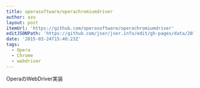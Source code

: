 ```yaml
---
title: operasoftware/operachromiumdriver
author: azu
layout: post
itemUrl: 'https://github.com/operasoftware/operachromiumdriver'
editJSONPath: 'https://github.com/jser/jser.info/edit/gh-pages/data/2015/03/index.json'
date: '2015-03-24T15:40:23Z'
tags:
  - Opera
  - Chrome
  - webdriver
---
```

OperaのWebDriver実装
